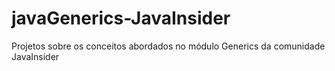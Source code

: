 # javaGenerics-JavaInsider
Projetos sobre os conceitos abordados no módulo Generics da comunidade JavaInsider 
